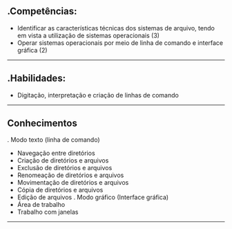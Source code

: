 .Competências:
---------------
- Identificar as características técnicas dos sistemas de arquivo, tendo em vista a utilização de sistemas operacionais (3)
- Operar sistemas operacionais por meio de linha de comando e interface gráfica (2)
---------------
.Habilidades:
---------------
- Digitação, interpretação e criação de linhas de comando
---------------
Conhecimentos
---------------
. Modo texto (linha de comando)
- Navegação entre diretórios
- Criação de diretórios e arquivos
- Exclusão de diretórios e arquivos
- Renomeação de diretórios e arquivos
- Movimentação de diretórios e arquivos
- Cópia de diretórios e arquivos
- Edição de arquivos
. Modo gráfico (Interface gráfica)
- Área de trabalho
- Trabalho com janelas
---------------
